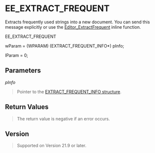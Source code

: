 # EE\_EXTRACT\_FREQUENT

Extracts frequently used strings into a new document. You can send this message
explicitly or use the [Editor\_ExtractFrequent](../macro/editor_extractfrequent) inline function.

EE\_EXTRACT\_FREQUENT

wParam = (WPARAM) (EXTRACT\_FREQUENT\_INFO\*) pInfo;

lParam = 0;

## Parameters

_pInfo_

> Pointer to the [EXTRACT\_FREQUENT\_INFO structure](../structure/extract_frequent_info).

## Return Values

> The return value is negative if an error occurs.

## Version

> Supported on Version 21.9 or later.
